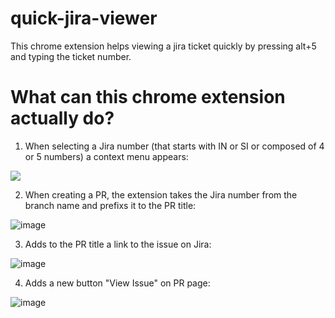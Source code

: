 # quick-jira-viewer
This chrome extension helps viewing a jira ticket quickly by pressing alt+5 and typing the ticket number.

# What can this chrome extension actually do?


1. When selecting a Jira number (that starts with IN or SI or composed of 4 or 5 numbers) a context menu appears:

![](https://user-images.githubusercontent.com/44746539/212471431-1a9656dd-5508-4314-8902-d1659c114e51.png=400x200)


2. When creating a PR, the extension takes the Jira number from the branch name and prefixs it to the PR title:

![image](https://user-images.githubusercontent.com/44746539/212471524-0d675cf3-22ae-40d3-82d9-496c8bb1beb3.png)

3. Adds to the PR title a link to the issue on Jira:

![image](https://user-images.githubusercontent.com/44746539/212471537-c94abc4e-907a-46b9-9a9e-43d4ea3a7b52.png)

4. Adds a new button "View Issue" on PR page:

![image](https://user-images.githubusercontent.com/44746539/212471564-b1ae451b-30ab-4b07-9f49-6676700a30c6.png)








